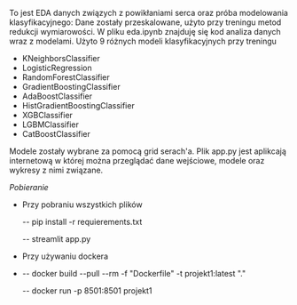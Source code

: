 To jest EDA danych związych z powikłaniami serca oraz próba modelowania klasyfikacyjnego:
Dane zostały przeskalowane, użyto przy treningu metod redukcji wymiarowości.
W pliku eda.ipynb znajduję się kod analiza danych wraz z modelami.
Użyto 9 różnych modeli klasyfikacyjnych przy treningu
- KNeighborsClassifier
- LogisticRegression
- RandomForestClassifier
- GradientBoostingClassifier
- AdaBoostClassifier
- HistGradientBoostingClassifier
- XGBClassifier
- LGBMClassifier
- CatBoostClassifier

Modele zostały wybrane za pomocą grid serach'a.
Plik app.py jest aplikcają internetową w której można przeglądać dane wejściowe, modele oraz wykresy z nimi związane.

*Pobieranie*
- Przy pobraniu wszystkich plików
  
  -- pip install -r requierements.txt
  
  -- streamlit app.py
  
- Przy używaniu dockera
- 
  -- docker build --pull --rm -f "Dockerfile" -t projekt1:latest "."
  
  -- docker run -p 8501:8501 projekt1 
  
